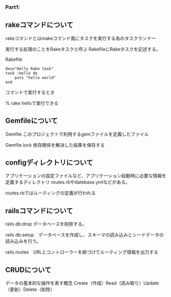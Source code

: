 
### Part1:  
## rakeコマンドについて  
rakeコマンドとはmakeコマンド風にタスクを実行する為のタスクランナー

実行する処理のことをRakeタスクと呼ぶ
RakefileにRakeタスクを記述する。

Rakefile
```
dese"Hello Rake task"
task :hello do
    puts "hello world"
end
```
コマンドで実行するとき

% rake helloで実行できる

## Gemfileについて
 
Gemfile
このプロジェクトで利用するgemファイルを定義したファイル

Gemfile.lock
依存関係を解決した結果を保存する


## configディレクトリについて
アプリケーションの設定ファイルなど、アプリケーション起動時に必要な情報を定義するディレクトリ
routes.rbやdatebase.ymlなどがある。

routes.rbではルーティングの定義が行われる

## railsコマンドについて
rails db:drop データベースを削除する。

rails db:setup　データベースを作成し、スキーマの読み込みとシードデータの読み込みを行う。

rails routes　URLとコントローラーを紐づけてルーティング情報を出力する

## CRUDについて
データの基本的な操作を表す概念
Create（作成）Read（読み取り）Update（更新）Delete（削除）
